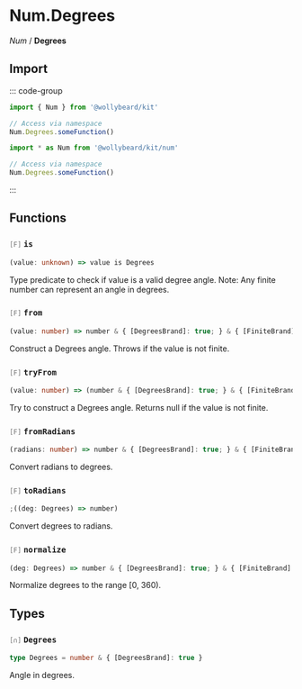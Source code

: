 # Num.Degrees

_Num_ / **Degrees**

## Import

::: code-group

```typescript [Namespace]
import { Num } from '@wollybeard/kit'

// Access via namespace
Num.Degrees.someFunction()
```

```typescript [Barrel]
import * as Num from '@wollybeard/kit/num'

// Access via namespace
Num.Degrees.someFunction()
```

:::

## Functions

### <span style="opacity: 0.6; font-weight: normal; font-size: 0.85em;">`[F]`</span> `is`

```typescript
(value: unknown) => value is Degrees
```

<SourceLink href="https://github.com/jasonkuhrt/kit/blob/main/./src/domains/num/degrees/degrees.ts#L20" />

Type predicate to check if value is a valid degree angle. Note: Any finite number can represent an angle in degrees.

### <span style="opacity: 0.6; font-weight: normal; font-size: 0.85em;">`[F]`</span> `from`

```typescript
(value: number) => number & { [DegreesBrand]: true; } & { [FiniteBrand]: true; }
```

<SourceLink href="https://github.com/jasonkuhrt/kit/blob/main/./src/domains/num/degrees/degrees.ts#L28" />

Construct a Degrees angle. Throws if the value is not finite.

### <span style="opacity: 0.6; font-weight: normal; font-size: 0.85em;">`[F]`</span> `tryFrom`

```typescript
(value: number) => (number & { [DegreesBrand]: true; } & { [FiniteBrand]: true; }) | null
```

<SourceLink href="https://github.com/jasonkuhrt/kit/blob/main/./src/domains/num/degrees/degrees.ts#L39" />

Try to construct a Degrees angle. Returns null if the value is not finite.

### <span style="opacity: 0.6; font-weight: normal; font-size: 0.85em;">`[F]`</span> `fromRadians`

```typescript
(radians: number) => number & { [DegreesBrand]: true; } & { [FiniteBrand]: true; }
```

<SourceLink href="https://github.com/jasonkuhrt/kit/blob/main/./src/domains/num/degrees/degrees.ts#L46" />

Convert radians to degrees.

### <span style="opacity: 0.6; font-weight: normal; font-size: 0.85em;">`[F]`</span> `toRadians`

```typescript
;((deg: Degrees) => number)
```

<SourceLink href="https://github.com/jasonkuhrt/kit/blob/main/./src/domains/num/degrees/degrees.ts#L53" />

Convert degrees to radians.

### <span style="opacity: 0.6; font-weight: normal; font-size: 0.85em;">`[F]`</span> `normalize`

```typescript
(deg: Degrees) => number & { [DegreesBrand]: true; } & { [FiniteBrand]: true; }
```

<SourceLink href="https://github.com/jasonkuhrt/kit/blob/main/./src/domains/num/degrees/degrees.ts#L60" />

Normalize degrees to the range [0, 360).

## Types

### <span style="opacity: 0.6; font-weight: normal; font-size: 0.85em;">`[∩]`</span> `Degrees`

```typescript
type Degrees = number & { [DegreesBrand]: true }
```

<SourceLink href="https://github.com/jasonkuhrt/kit/blob/main/./src/domains/num/degrees/degrees.ts#L14" />

Angle in degrees.
